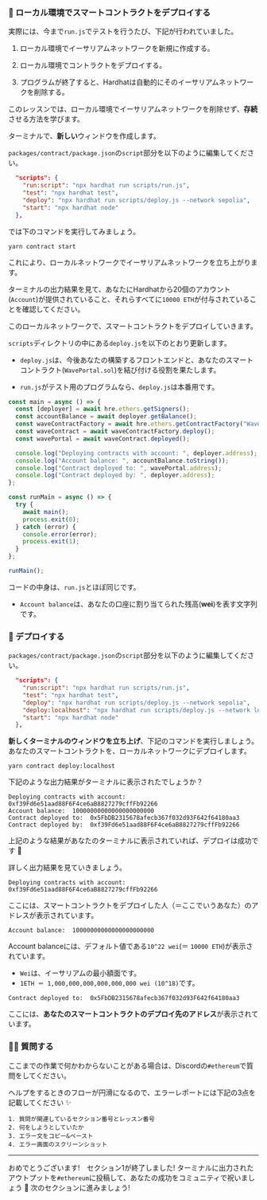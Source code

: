 ### 🐣 ローカル環境でスマートコントラクトをデプロイする

実際には、今まで`run.js`でテストを行うたび、下記が行われていました。

1. ローカル環境でイーサリアムネットワークを新規に作成する。

2. ローカル環境でコントラクトをデプロイする。

3. プログラムが終了すると、Hardhatは自動的にそのイーサリアムネットワークを削除する。

このレッスンでは、ローカル環境でイーサリアムネットワークを削除せず、**存続**させる方法を学びます。

ターミナルで、**新しい**ウィンドウを作成します。

`packages/contract/package.json`の`script`部分を以下のように編集してください。

```json
  "scripts": {
    "run:script": "npx hardhat run scripts/run.js",
    "test": "npx hardhat test",
    "deploy": "npx hardhat run scripts/deploy.js --network sepolia",
    "start": "npx hardhat node"
  },
```

では下のコマンドを実行してみましょう。

```
yarn contract start
```

これにより、ローカルネットワークでイーサリアムネットワークを立ち上がります。

ターミナルの出力結果を見て、あなたにHardhatから20個のアカウント(`Account`)が提供されていること、それらすべてに`10000 ETH`が付与されていることを確認してください。

このローカルネットワークで、スマートコントラクトをデプロイしていきます。

`scripts`ディレクトリの中にある`deploy.js`を以下のとおり更新します。

- `deploy.js`は、今後あなたの構築するフロントエンドと、あなたのスマートコントラクト(`WavePortal.sol`)を結び付ける役割を果たします。

- `run.js`がテスト用のプログラムなら、`deploy.js`は本番用です。

```js
const main = async () => {
  const [deployer] = await hre.ethers.getSigners();
  const accountBalance = await deployer.getBalance();
  const waveContractFactory = await hre.ethers.getContractFactory("WavePortal");
  const waveContract = await waveContractFactory.deploy();
  const wavePortal = await waveContract.deployed();

  console.log("Deploying contracts with account: ", deployer.address);
  console.log("Account balance: ", accountBalance.toString());
  console.log("Contract deployed to: ", wavePortal.address);
  console.log("Contract deployed by: ", deployer.address);
};

const runMain = async () => {
  try {
    await main();
    process.exit(0);
  } catch (error) {
    console.error(error);
    process.exit(1);
  }
};

runMain();
```

コードの中身は、`run.js`とほぼ同じです。

- `Account balance`は、あなたの口座に割り当てられた残高(**wei**)を表す文字列です。

### 🎉 デプロイする

`packages/contract/package.json`の`script`部分を以下のように編集してください。

```json
  "scripts": {
    "run:script": "npx hardhat run scripts/run.js",
    "test": "npx hardhat test",
    "deploy": "npx hardhat run scripts/deploy.js --network sepolia",
    "deploy:localhost": "npx hardhat run scripts/deploy.js --network localhost",
    "start": "npx hardhat node"
  },
```

**新しくターミナルのウィンドウを立ち上げ**、下記のコマンドを実行しましょう。あなたのスマートコントラクトを、ローカルネットワークにデプロイします。

```
yarn contract deploy:localhost
```

下記のような出力結果がターミナルに表示されたでしょうか？

```
Deploying contracts with account: 0xf39Fd6e51aad88F6F4ce6aB8827279cffFb92266
Account balance:  10000000000000000000000
Contract deployed to:  0x5FbDB2315678afecb367f032d93F642f64180aa3
Contract deployed by:  0xf39Fd6e51aad88F6F4ce6aB8827279cffFb92266
```

上記のような結果があなたのターミナルに表示されていれば、デプロイは成功です 🎉

詳しく出力結果を見ていきましょう。

```
Deploying contracts with account:  0xf39Fd6e51aad88F6F4ce6aB8827279cffFb92266
```

ここには、スマートコントラクトをデプロイした人（＝ここでいうあなた）のアドレスが表示されています。

```
Account balance:  10000000000000000000000
```

Account balanceには、デフォルト値である`10^22 wei`(＝ `10000 ETH`)が表示されています。

- `Wei`は、イーサリアムの最小額面です。
- `1ETH ＝ 1,000,000,000,000,000,000 wei (10^18)`です。

```
Contract deployed to:  0x5FbDB2315678afecb367f032d93F642f64180aa3
```

ここには、**あなたのスマートコントラクトのデプロイ先のアドレス**が表示されています。

### 🙋‍♂️ 質問する

ここまでの作業で何かわからないことがある場合は、Discordの`#ethereum`で質問をしてください。

ヘルプをするときのフローが円滑になるので、エラーレポートには下記の3点を記載してください ✨

```
1. 質問が関連しているセクション番号とレッスン番号
2. 何をしようとしていたか
3. エラー文をコピー&ペースト
4. エラー画面のスクリーンショット
```

---

おめでとうございます!　セクション1が終了しました!
ターミナルに出力されたアウトプットを`#ethereum`に投稿して、あなたの成功をコミュニティで祝いましょう 🎉
次のセクションに進みましょう!
